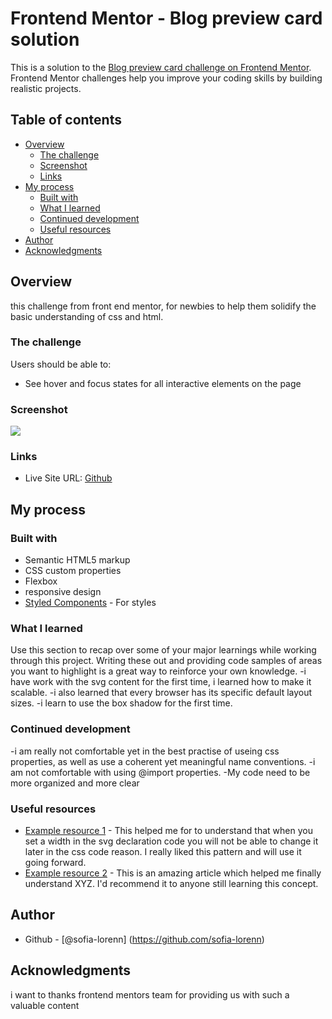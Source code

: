 # Frontend Mentor - Blog preview card solution

This is a solution to the [Blog preview card challenge on Frontend Mentor](https://www.frontendmentor.io/challenges/blog-preview-card-ckPaj01IcS). Frontend Mentor challenges help you improve your coding skills by building realistic projects. 

## Table of contents

- [Overview](#overview)
  - [The challenge](#the-challenge)
  - [Screenshot](#screenshot)
  - [Links](#links)
- [My process](#my-process)
  - [Built with](#built-with)
  - [What I learned](#what-i-learned)
  - [Continued development](#continued-development)
  - [Useful resources](#useful-resources)
- [Author](#author)
- [Acknowledgments](#acknowledgments)


## Overview
this challenge from front end mentor, for newbies to help them solidify the basic understanding of css and html. 

### The challenge

Users should be able to:

- See hover and focus states for all interactive elements on the page

### Screenshot

![](./assets/images/card-view-project-capture.png)


### Links


- Live Site URL: [Github](https://amel-gft.github.io/blog-preview-card-main/)

## My process

### Built with

- Semantic HTML5 markup
- CSS custom properties
- Flexbox
- responsive design
- [Styled Components](https://styled-components.com/) - For styles


### What I learned

Use this section to recap over some of your major learnings while working through this project. Writing these out and providing code samples of areas you want to highlight is a great way to reinforce your own knowledge.
-i have work with the svg content for the first time, i learned how to make it scalable.
-i also learned that every browser has its specific default layout sizes.
-i learn to use the box shadow for the first time. 



### Continued development

-i am really not comfortable yet in the best practise of useing css properties, as well as use a coherent yet meaningful name conventions.
-i am not comfortable with using @import properties.
-My code need to be more organized and more clear

### Useful resources

- [Example resource 1](https://stackoverflow.com/questions/39056537/why-don-t-svg-images-scale-using-the-css-width-property) - This helped me for to understand that when you set a width in the svg declaration code you will not be able to change it later in the css code reason. I really liked this pattern and will use it going forward.
- [Example resource 2](https://www.example.com) - This is an amazing article which helped me finally understand XYZ. I'd recommend it to anyone still learning this concept.


## Author

- Github - [@sofia-lorenn] (https://github.com/sofia-lorenn)


## Acknowledgments

i want to thanks frontend mentors team for providing us with such a valuable content


